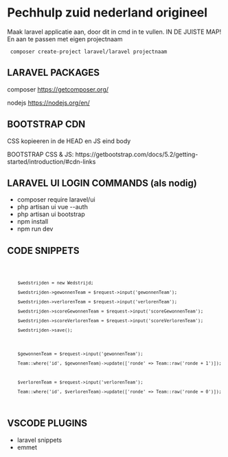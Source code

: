 <h1> Pechhulp zuid nederland origineel </h1>

<p>Maak laravel applicatie aan, door dit in cmd in te vullen. IN DE JUISTE MAP! En aan te passen met eigen projectnaam</p>
<code> composer create-project laravel/laravel projectnaam </code>

<h2> LARAVEL PACKAGES </h2>

composer
https://getcomposer.org/

nodejs
https://nodejs.org/en/

<h2> BOOTSTRAP CDN </h2>


<p>CSS kopieeren in de HEAD en JS eind body</p>
BOOTSTRAP CSS & JS: https://getbootstrap.com/docs/5.2/getting-started/introduction/#cdn-links


<h2> LARAVEL UI LOGIN COMMANDS (als nodig)</h2>

- composer require laravel/ui
- php artisan ui vue --auth
- php artisan ui bootstrap
- npm install
- npm run dev

<h2> CODE SNIPPETS </h2>
<code> 

        $wedstrijden = new Wedstrijd;

        $wedstrijden->gewonnenTeam = $request->input('gewonnenTeam');

        $wedstrijden->verlorenTeam = $request->input('verlorenTeam');

        $wedstrijden->scoreGewonnenTeam = $request->input('scoreGewonnenTeam');

        $wedstrijden->scoreVerlorenTeam = $request->input('scoreVerlorenTeam');

        $wedstrijden->save();




        $gewonnenTeam = $request->input('gewonnenTeam');

        Team::where('id', $gewonnenTeam)->update(['ronde' => Team::raw('ronde + 1')]);



        $verlorenTeam = $request->input('verlorenTeam');

        Team::where('id', $verlorenTeam)->update(['ronde' => Team::raw('ronde = 0')]);

</code>

<h2> VSCODE PLUGINS </h2>

- laravel snippets
- emmet

